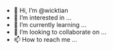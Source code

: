 - 👋 Hi, I’m @wicktian
- 👀 I’m interested in ...
- 🌱 I’m currently learning ...
- 💞️ I’m looking to collaborate on ...
- 📫 How to reach me ...

<!---
wicktian/wicktian is a ✨ special ✨ repository because its `README.md` (this file) appears on your GitHub profile.
You can click the Preview link to take a look at your changes.
--->
